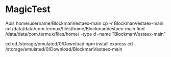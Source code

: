 # MagicTest
Apis
home/username/BlockmanVestaex-main
cp -r BlockmanVestaex-main
cd /data/data/com.termux/files/home/BlockmanVestaex-main
find /data/data/com.termux/files/home/ -type d -name "BlockmanVestaex-main"

cd cd /storage/emulated/0/Download
npm install express
cd /storage/emulated/0/Download/BlockmanVestaex-main
